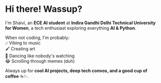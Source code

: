 

# Hi there! Wassup?  

I'm Shaivi, an **ECE AI student** at **Indira Gandhi Delhi Technical University for Women**, a tech enthusiast exploring everything **AI & Python**.

When not coding, I'm probably:  
🎶 Vibing to music  
🖌️ Creating art  
💃 Dancing like nobody's watching  
😂 Scrolling through memes (duh)  

Always up for **cool AI projects, deep tech convos, and a good cup of coffee** ☕✨.
<!--
**shaivi04/shaivi04** is a ✨ _special_ ✨ repository because its `README.md` (this file) appears on your GitHub profile.

Here are some ideas to get you started:

- 🔭 I’m currently working on ...
- 🌱 I’m currently learning ...
- 👯 I’m looking to collaborate on ...
- 🤔 I’m looking for help with ...
- 💬 Ask me about ...
- 📫 How to reach me: ...
- 😄 Pronouns: ...
- ⚡ Fun fact: ...
-->
